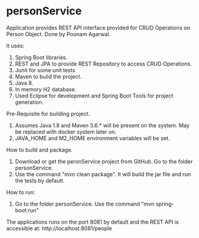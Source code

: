 # personService

Application provides REST API interface provided
for CRUD Operations on Person Object. Done by Poonam  Agarwal.

It uses:
1. Spring Boot libraries.
2. REST and JPA to provide REST Repository to access CRUD Operations.
3. Junit for some unit tests
4. Maven to build the project.
5. Java 8.
6. In memory H2 database.
7. Used Eclipse for development and Spring Boot Tools for project generation.

Pre-Requisite for building project.
1. Assumes Java 1.8 and Maven 3.6.* will be present on the system. May be replaced with docker system later on.
2. JAVA_HOME and M2_HOME environment variables will be set.

How to build and package.
1. Download or get the peronService project from GitHub. Go to the folder personService.
2. Use the command "mvn clean package". It will build the jar file and run the tests by default.

How to run:
1. Go to the folder personService. Use the command "mvn spring-boot:run"

The applications runs on the port 8081 by default and the REST API is accessible at:
http://localhost:8081/people